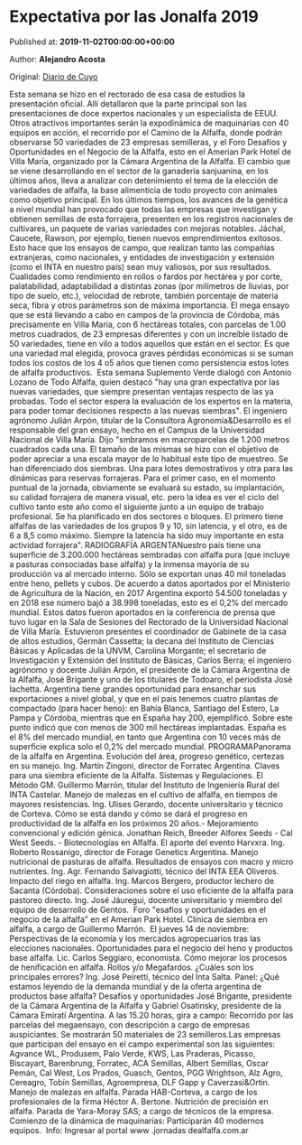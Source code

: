 
# Expectativa por las Jonalfa 2019

Published at: **2019-11-02T00:00:00+00:00**

Author: **Alejandro Acosta**

Original: [Diario de Cuyo](https://www.diariodecuyo.com.ar/suplementos/Expectativa-por-las-Jonalfa-2019-20191102-0013.html)

Esta semana se hizo en el rectorado de esa casa de estudios la presentación oficial. Allí detallaron que la parte principal son las presentaciones de doce expertos nacionales y un especialista de EEUU. Otros atractivos importantes serán la expodinámica de maquinarias con 40 equipos en acción, el recorrido por el Camino de la Alfalfa, donde podrán observarse 50 variedades de 23 empresas semilleras, y el Foro Desafíos y Oportunidades en el Negocio de la Alfalfa, esto en el Amerian Park Hotel de Villa María, organizado por la Cámara Argentina de la Alfalfa.
El cambio que se viene desarrollando en el sector de la ganadería sanjuanina, en los últimos años, lleva a analizar con detenimiento el tema de la elección de variedades de alfalfa, la base alimenticia de todo proyecto con animales como objetivo principal. En los últimos tiempos, los avances de la genética a nivel mundial han provocado que todas las empresas que investigan y obtienen semillas de esta forrajera, presenten en los registros nacionales de cultivares, un paquete de varias variedades con mejoras notables. Jáchal, Caucete, Rawson, por ejemplo, tienen nuevos emprendimientos exitosos. 
Esto hace que los ensayos de campo, que realizan tanto las compañías extranjeras, como nacionales, y entidades de investigación y extensión (como el INTA en nuestro país) sean muy valiosos, por sus resultados. Cualidades como rendimiento en rollos o fardos por hectárea y por corte, palatabilidad, adaptabilidad a distintas zonas (por milímetros de lluvias, por tipo de suelo, etc.), velocidad de rebrote, también porcentaje de materia seca, fibra y otros parámetros son de máxima importancia.
El mega ensayo que se está llevando a cabo en campos de la provincia de Córdoba, más precisamente en Villa María, con 6 hectáreas totales, con parcelas de 1.00 metros cuadrados, de 23 empresas diferentes y con un increíble listado de 50 variedades, tiene en vilo a todos aquellos que están en el sector. Es que una variedad mal elegida, provoca graves pérdidas económicas si se suman todos los costos de los 4 o5 años que tienen como persistencia estos lotes de alfalfa productivos. 
Esta semana Suplemento Verde dialogó con Antonio Lozano de Todo Alfalfa, quien destacó "hay una gran expectativa por las nuevas variedades, que siempre presentan ventajas respecto de las ya probadas. Todo el sector espera la evaluación de los expertos en la materia, para poder tomar decisiones respecto a las nuevas siembras".
El ingeniero agrónomo Julián Arpón, titular de la Consultora Agronomía&Desarrollo es el responsable del gran ensayo, hecho en el Campus de la Universidad Nacional de Villa María. Dijo "smbramos en macroparcelas de 1.200 metros cuadrados cada una. El tamaño de las mismas se hizo con el objetivo de poder apreciar a una escala mayor de lo habitual este tipo de muestreo. Se han diferenciado dos siembras. Una para lotes demostrativos y otra para las dinámicas para reservas forrajeras. Para el primer caso, en el momento puntual de la jornada, obviamente se evaluará su estado, su implantación, su calidad forrajera de manera visual, etc. pero la idea es ver el ciclo del cultivo tanto este año como el siguiente junto a un equipo de trabajo profesional. Se ha planificado en dos sectores o bloques. El primero tiene alfalfas de las variedades de los grupos 9 y 10, sin latencia, y el otro, es de 6 a 8,5 como máximo. Siempre la latencia ha sido muy importante en esta actividad forrajera".
RADIOGRAFÍA ARGENTANuestro país tiene una superficie de 3.200.000 hectáreas sembradas con alfalfa pura (que incluye a pasturas consociadas base alfalfa) y la inmensa mayoría de su producción va al mercado interno. Sólo se exportan unas 40 mil toneladas entre heno, pellets y cubos. De acuerdo a datos aportados por el Ministerio de Agricultura de la Nación, en 2017 Argentina exportó 54.500 toneladas y en 2018 ese número bajó a 38.998 toneladas, esto es el 0,2% del mercado mundial. Estos datos fueron aportados en la conferencia de prensa que tuvo lugar en la Sala de Sesiones del Rectorado de la Universidad Nacional de Villa María.
Estuvieron presentes el coordinador de Gabinete de la casa de altos estudios, Germán Cassetta; la decana del Instituto de Ciencias Básicas y Aplicadas de la UNVM, Carolina Morgante; el secretario de Investigación y Extensión del Instituto de Básicas, Carlos Berra; el ingeniero agrónomo y docente Julián Arpón, el presidente de la Cámara Argentina de la Alfalfa, José Brigante y uno de los titulares de Todoaro, el periodista José Iachetta.
Argentina tiene grandes oportunidad para ensanchar sus exportaciones a nivel global, y que en el país tenemos cuatro plantas de compactado (para hacer heno): en Bahía Blanca, Santiago del Estero, La Pampa y Córdoba, mientras que en España hay 200, ejemplificó. Sobre este punto indicó que con menos de 300 mil hectáreas implantadas. España es el 8% del mercado mundial, en tanto que Argentina con 10 veces más de superficie explica solo el 0,2% del mercado mundial.
PROGRAMAPanorama de la alfalfa en Argentina. Evolución del área, progreso genético, certezas en su manejo. Ing. Martín Zingoni, director de Forratec Argentina. Claves para una siembra eficiente de la Alfalfa. Sistemas y Regulaciones. El Método GM. Guillermo Marrón, titular del Instituto de Ingeniería Rural del INTA Castelar. Manejo de malezas en el cultivo de alfalfa, en tiempos de mayores resistencias. Ing. Ulises Gerardo, docente universitario y técnico de Corteva. Cómo se está dando y cómo se dará el progreso en productividad de la alfalfa en los próximos 20 años.- Mejoramiento convencional y edición génica. Jonathan Reich, Breeder Alforex Seeds - Cal West Seeds. - Biotecnologías en Alfalfa. El aporte del evento Harvxra. Ing. Roberto Rossanigo, director de Forage Genetics Argentina.
Manejo nutricional de pasturas de alfalfa. Resultados de ensayos con macro y micro nutrientes. Ing. Agr. Fernando Salvagiotti, técnico del INTA EEA Oliveros. Impacto del riego en alfalfa. Ing. Marcos Bergero, productor lechero de Sacanta (Córdoba). Consideraciones sobre el uso eficiente de la alfalfa para pastoreo directo. Ing. José Jáuregui, docente universitario y miembro del equipo de desarrollo de Gentos. 
Foro "esafíos y oportunidades en el negocio de la alfalfa" en el Amerian Park Hotel. Clínica de siembra en alfalfa, a cargo de Guillermo Marrón. 
El jueves 14 de noviembre: Perspectivas de la economía y los mercados agropecuarios tras las elecciones nacionales. Oportunidades para el negocio del heno y productos base alfalfa. Lic. Carlos Seggiaro, economista. Cómo mejorar los procesos de henificación en alfalfa. Rollos y/o Megafardos. ¿Cuáles son los principales errores? Ing. José Peiretti, técnico del Inta Salta. Panel: ¿Qué estamos leyendo de la demanda mundial y de la oferta argentina de productos base alfalfa? Desafíos y oportunidades José Brigante, presidente de la Cámara Argentina de la Alfalfa y Gabriel Osatinsky, presidente de la Cámara Emiratí Argentina.
A las 15.20 horas, gira a campo: Recorrido por las parcelas del megaensayo, con descripción a cargo de empresas auspiciantes. Se mostrarán 50 materiales de 23 semilleros.Las empresas que participan del ensayo en el campo experimental son las siguientes: Agvance WL, Produsem, Palo Verde, KWS, Las Praderas, Picasso, Biscayart, Barenbrung, Forratec, ACA Semillas, Albert Semillas, Oscar Pemán, Cal West, Los Prados, Guasch, Gentos, PGG Wrightson, Alz Agro, Cereagro, Tobín Semillas, Agroempresa, DLF Gapp y Caverzasi&Ortin. Manejo de malezas en alfalfa. Parada HAB-Corteva, a cargo de los profesionales de la firma Héctor A. Bertone. Nutrición de precisión en alfalfa. Parada de Yara-Moray SAS; a cargo de técnicos de la empresa. Comienzo de la dinámica de maquinarias: Participarán 40 modernos equipos. 
Info: Ingresar al portal www .jornadas dealfalfa.com.ar
